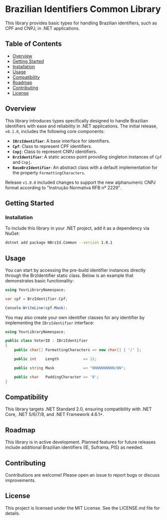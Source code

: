 # Brazilian Identifiers Common Library

This library provides basic types for handling Brazilian identifiers, such as CPF and CNPJ, in .NET applications.

## Table of Contents
- [Overview](#overview)
- [Getting Started](#getting-started)
- [Installation](#installation)
- [Usage](#usage)
- [Compatibility](#compatibility)
- [Roadmap](#roadmap)
- [Contributing](#contributing)
- [License](#license)

## Overview

This library introduces types specifically designed to handle Brazilian identifiers with ease and reliability in .NET applications. The initial release, `v0.1.0`, includes the following core components:
- **`IBrzIdentifier`**: A base interface for identifiers.
- **`Cpf`**: Class to represent CPF identifiers.
- **`Cnpj`**: Class to represent CNPJ identifiers.
- **`BrzIdentifier`**: A static access point providing singleton instances of `Cpf` and `Cnpj`.
- **`BaseBrzIdentifier`**: An abstract class with a default implementation for the property `FormattingCharacters`.

Release `v1.0.0` included changes to support the new alphanumeric CNPJ format according to "Instrução Normativa RFB nº 2229".

## Getting Started

### Installation

To include this library in your .NET project, add it as a dependency via NuGet:

```sh
dotnet add package NBrzId.Common --version 1.0.1
```

## Usage

You can start by accessing the pre-build identifier instances directly through the BrzIdentifier static class. Below is an example that demonstrates basic functionality:

```csharp
using YourLibraryNamespace;

var cpf = BrzIdentifier.Cpf;

Console.WriteLine(cpf.Mask);
```

You may also create your own identifier classes for any identifier by implementing the `IBrzIdentifier` interface:

```csharp
using YourLibraryNamespace;

public class VoterID : IBrzIdentifier
{
    public char[] FormattingCharacters => new char[] { '/' };

    public int    Length           => 12;

    public string Mask             => "NNNNNNNNNN/NN";

    public char   PaddingCharacter => '0';
}
```

## Compatibility

This library targets .NET Standard 2.0, ensuring compatibility with .NET Core, .NET 5/6/7/8, and .NET Framework 4.6.1+.

## Roadmap

This library is in active development. Planned features for future releases include additional Brazilian identifiers (IE, Suframa, PIS) as needed.

## Contributing

Contributions are welcome! Please open an issue to report bugs or discuss improvements.

## License

This project is licensed under the MIT License. See the LICENSE.md file for details.
